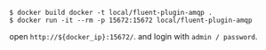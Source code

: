 ```
$ docker build docker -t local/fluent-plugin-amqp .
$ docker run -it --rm -p 15672:15672 local/fluent-plugin-amqp
```

open `http://${docker_ip}:15672/`. and login with `admin / password`.

